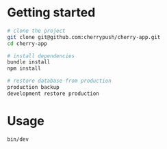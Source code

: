 # Getting started

```sh
# clone the project
git clone git@github.com:cherrypush/cherry-app.git
cd cherry-app

# install dependencies
bundle install
npm install

# restore database from production
production backup
development restore production
```

# Usage

```sh
bin/dev
```
